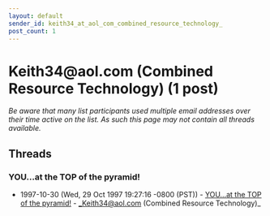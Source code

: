 ```yaml
---
layout: default
sender_id: keith34_at_aol_com_combined_resource_technology_
post_count: 1
---
```


# Keith34<span>@</span>aol.com (Combined Resource Technology) (1 post)

_Be aware that many list participants used multiple email addresses over their time active on the list. As such this page may not contain all threads available._

## Threads

### YOU...at the TOP of the pyramid!
+ 1997-10-30 (Wed, 29 Oct 1997 19:27:16 -0800 (PST)) - [YOU...at the TOP of the pyramid!](/archive/1997/10/7b58571c8315397a8d78561ca988d755e157ff16631c64e00eaec75434f69384) - _Keith34@aol.com (Combined Resource Technology)_

